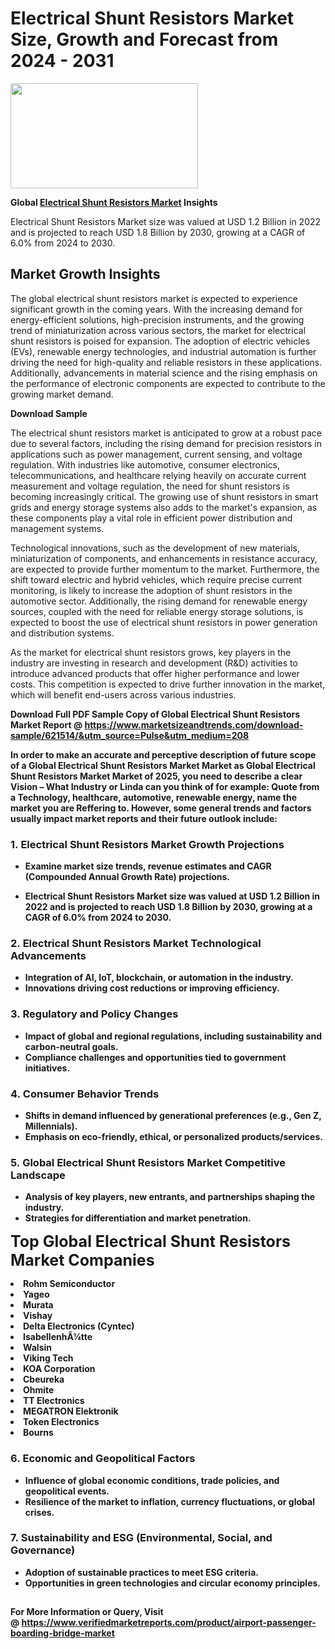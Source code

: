 <H1>Electrical Shunt Resistors Market Size, Growth and Forecast from 2024 - 2031</H1><img class="aligncenter size-medium wp-image-584254" src="https://thirdeyenews.in/wp-content/uploads/2024/09/Global-Market-Research-300x168.jpeg" alt="" width="300" height="168" /><p><strong>Global&nbsp;<a href="https://www.marketsizeandtrends.com/download-sample/621514/&amp;utm_source=Pulse&amp;utm_medium=208">Electrical Shunt Resistors Market</a> Insights</strong></p><p>Electrical Shunt Resistors Market size was valued at USD 1.2 Billion in 2022 and is projected to reach USD 1.8 Billion by 2030, growing at a CAGR of 6.0% from 2024 to 2030.</p><p><h2>Market Growth Insights</h2> <p>The global electrical shunt resistors market is expected to experience significant growth in the coming years. With the increasing demand for energy-efficient solutions, high-precision instruments, and the growing trend of miniaturization across various sectors, the market for electrical shunt resistors is poised for expansion. The adoption of electric vehicles (EVs), renewable energy technologies, and industrial automation is further driving the need for high-quality and reliable resistors in these applications. Additionally, advancements in material science and the rising emphasis on the performance of electronic components are expected to contribute to the growing market demand.</p> <p><strong>Download Sample</strong></p> <p>The electrical shunt resistors market is anticipated to grow at a robust pace due to several factors, including the rising demand for precision resistors in applications such as power management, current sensing, and voltage regulation. With industries like automotive, consumer electronics, telecommunications, and healthcare relying heavily on accurate current measurement and voltage regulation, the need for shunt resistors is becoming increasingly critical. The growing use of shunt resistors in smart grids and energy storage systems also adds to the market's expansion, as these components play a vital role in efficient power distribution and management systems.</p> <p>Technological innovations, such as the development of new materials, miniaturization of components, and enhancements in resistance accuracy, are expected to provide further momentum to the market. Furthermore, the shift toward electric and hybrid vehicles, which require precise current monitoring, is likely to increase the adoption of shunt resistors in the automotive sector. Additionally, the rising demand for renewable energy sources, coupled with the need for reliable energy storage solutions, is expected to boost the use of electrical shunt resistors in power generation and distribution systems.</p> <p>As the market for electrical shunt resistors grows, key players in the industry are investing in research and development (R&D) activities to introduce advanced products that offer higher performance and lower costs. This competition is expected to drive further innovation in the market, which will benefit end-users across various industries.</p> <p><strong></p><p><span class=""><strong>Download Full PDF Sample Copy of Global Electrical Shunt Resistors Market Report</strong> @ <a href="https://www.marketsizeandtrends.com/download-sample/621514/&amp;utm_source=Pulse&amp;utm_medium=208" target="_blank">https://www.marketsizeandtrends.com/download-sample/621514/&amp;utm_source=Pulse&amp;utm_medium=208</a></span></p><p>In order to make an accurate and perceptive description of future scope of a Global&nbsp;Electrical Shunt Resistors Market Market as Global&nbsp;Electrical Shunt Resistors Market Market of 2025, you need to describe a clear Vision &ndash; What Industry or Linda can you think of for example: Quote from a Technology, healthcare, automotive, renewable energy, name the market you are Reffering to. However, some general trends and factors usually impact market reports and their future outlook include:</p><h3>1.&nbsp;<strong>Electrical Shunt Resistors Market Growth Projections</strong></h3><ul><li>Examine market size trends, revenue estimates and CAGR (Compounded Annual Growth Rate) projections.</li><li><p>Electrical Shunt Resistors Market size was valued at USD 1.2 Billion in 2022 and is projected to reach USD 1.8 Billion by 2030, growing at a CAGR of 6.0% from 2024 to 2030.</p></li></ul><h3>2.&nbsp;<strong>Electrical Shunt Resistors Market Technological Advancements</strong></h3><ul><li>Integration of AI, IoT, blockchain, or automation in the industry.</li><li>Innovations driving cost reductions or improving efficiency.</li></ul><h3>3.&nbsp;<strong>Regulatory and Policy Changes</strong></h3><ul><li>Impact of global and regional regulations, including sustainability and carbon-neutral goals.</li><li>Compliance challenges and opportunities tied to government initiatives.</li></ul><h3>4.&nbsp;<strong>Consumer Behavior Trends</strong></h3><ul><li>Shifts in demand influenced by generational preferences (e.g., Gen Z, Millennials).</li><li>Emphasis on eco-friendly, ethical, or personalized products/services.</li></ul><h3>5.&nbsp;<strong>Global Electrical Shunt Resistors Market Competitive Landscape</strong></h3><ul><li>Analysis of key players, new entrants, and partnerships shaping the industry.</li><li>Strategies for differentiation and market penetration.</li></ul><p data-pm-slice="1 1 []"><span style="color: inherit; font-family: inherit; font-size: 25px;">Top Global Electrical Shunt Resistors Market Companies</span></p><div class="" data-test-id=""><p><li>Rohm Semiconductor</li><li> Yageo</li><li> Murata</li><li> Vishay</li><li> Delta Electronics (Cyntec)</li><li> IsabellenhÃ¼tte</li><li> Walsin</li><li> Viking Tech</li><li> KOA Corporation</li><li> Cbeureka</li><li> Ohmite</li><li> TT Electronics</li><li> MEGATRON Elektronik</li><li> Token Electronics</li><li> Bourns</li></p></div><h3>6.&nbsp;<strong>Economic and Geopolitical Factors</strong></h3><ul><li>Influence of global economic conditions, trade policies, and geopolitical events.</li><li>Resilience of the market to inflation, currency fluctuations, or global crises.</li></ul><h3>7.&nbsp;<strong>Sustainability and ESG (Environmental, Social, and Governance)</strong></h3><ul><li>Adoption of sustainable practices to meet ESG criteria.</li><li>Opportunities in green technologies and circular economy principles.</li></ul><h2><strong style="font-size: 14px;">For More Information or Query, Visit @&nbsp;</strong><a style="background-color: #ffffff; font-size: 14px;" href="https://www.marketsizeandtrends.com/report/electrical-shunt-resistors-market/" target="_blank">https://www.verifiedmarketreports.com/product/airport-passenger-boarding-bridge-market</a></h2>
